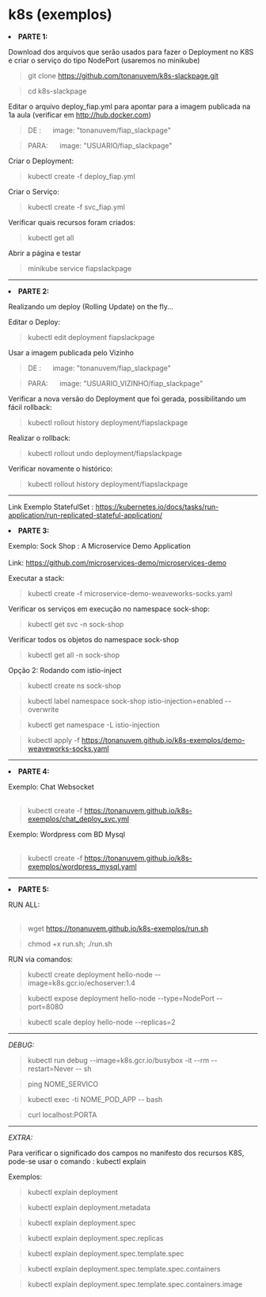 # k8s (exemplos)

<li> <b>PARTE 1:</b>

Download dos arquivos que serão usados para fazer o Deployment no K8S e criar o serviço do tipo NodePort (usaremos no minikube)

> git clone https://github.com/tonanuvem/k8s-slackpage.git

> cd k8s-slackpage

Editar o arquivo deploy_fiap.yml para apontar para a imagem publicada na 1a aula (verificar em http://hub.docker.com)

> DE :    &nbsp;&nbsp;&nbsp;&nbsp;      image: "tonanuvem/fiap_slackpage"

> PARA:   &nbsp;&nbsp;&nbsp;&nbsp;      image: "USUARIO/fiap_slackpage"

Criar o Deployment:

> kubectl create -f deploy_fiap.yml

Criar o Serviço:

> kubectl create -f svc_fiap.yml

Verificar quais recursos foram criados:

> kubectl get all

Abrir a página e testar

> minikube service fiapslackpage


<hr>

<li> <b>PARTE 2:</b>

Realizando um deploy (Rolling Update) on the fly...

Editar o Deploy:
  
> kubectl edit deployment fiapslackpage

Usar a imagem publicada pelo Vizinho

> DE :    &nbsp;&nbsp;&nbsp;&nbsp;      image: "tonanuvem/fiap_slackpage"

> PARA:   &nbsp;&nbsp;&nbsp;&nbsp;      image: "USUARIO_VIZINHO/fiap_slackpage"

Verificar a nova versão do Deployment que foi gerada, possibilitando um fácil rollback:

> kubectl rollout history deployment/fiapslackpage

Realizar o rollback:

> kubectl rollout undo deployment/fiapslackpage

Verificar novamente o histórico:

> kubectl rollout history deployment/fiapslackpage
<hr>

Link Exemplo StatefulSet : https://kubernetes.io/docs/tasks/run-application/run-replicated-stateful-application/

<li> <b>PARTE 3:</b>

Exemplo: Sock Shop : A Microservice Demo Application
<br><br>
Link: https://github.com/microservices-demo/microservices-demo

Executar a stack:
  
> kubectl create -f microservice-demo-weaveworks-socks.yaml

Verificar os serviços em execução no namespace sock-shop:

> kubectl get svc -n sock-shop

Verificar todos os objetos do namespace sock-shop

> kubectl get all -n sock-shop

Opção 2: Rodando com istio-inject

> kubectl create ns sock-shop

> kubectl label namespace sock-shop istio-injection=enabled --overwrite

> kubectl get namespace -L istio-injection

> kubectl apply -f https://tonanuvem.github.io/k8s-exemplos/demo-weaveworks-socks.yaml

<hr>

<li> <b>PARTE 4:</b>

Exemplo: Chat Websocket
<br><br>

> kubectl create -f https://tonanuvem.github.io/k8s-exemplos/chat_deploy_svc.yml

Exemplo: Wordpress com BD Mysql
<br><br>


> kubectl create -f https://tonanuvem.github.io/k8s-exemplos/wordpress_mysql.yaml

<hr>

<li> <b>PARTE 5:</b>

RUN ALL:
<br><br>


> wget https://tonanuvem.github.io/k8s-exemplos/run.sh

> chmod +x run.sh; ./run.sh

RUN via comandos:

> kubectl create deployment hello-node --image=k8s.gcr.io/echoserver:1.4

> kubectl expose deployment hello-node --type=NodePort --port=8080

> kubectl scale deploy hello-node --replicas=2

<hr>

<i>DEBUG:</i>

> kubectl run debug --image=k8s.gcr.io/busybox -it --rm --restart=Never -- sh

> ping NOME_SERVICO

> kubectl exec -ti NOME_POD_APP -- bash

> curl localhost:PORTA

<hr>

<i>EXTRA:</i>

Para verificar o significado dos campos no manifesto dos recursos K8S, pode-se usar o comando : kubectl explain

Exemplos: 

> kubectl explain deployment

> kubectl explain deployment.metadata

> kubectl explain deployment.spec

> kubectl explain deployment.spec.replicas

> kubectl explain deployment.spec.template.spec

> kubectl explain deployment.spec.template.spec.containers

> kubectl explain deployment.spec.template.spec.containers.image
